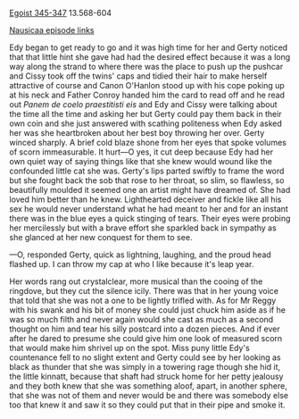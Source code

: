 [Egoist 345-347](https://archive.org/stream/ulysses00joyc_1?ref=ol#page/345/mode/1up)  13.568-604

[Nausicaa episode links](https://github.com/upup1904/ulysses_splits/blob/master/nausicaa/episode_links_nausicaa.md)


Edy began to get ready to go and it was high time for her and Gerty
noticed that that little hint she gave had had the desired effect
because it was a long way along the strand to where there was the place
to push up the pushcar and Cissy took off the twins' caps and tidied
their hair to make herself attractive of course and Canon O'Hanlon stood
up with his cope poking up at his neck and Father Conroy handed him the
card to read off and he read out *Panem de coelo praestitisti eis* and
Edy and Cissy were talking about the time all the time and asking her
but Gerty could pay them back in their own coin and she just answered
with scathing politeness when Edy asked her was she heartbroken about
her best boy throwing her over. Gerty winced sharply. A brief cold blaze
shone from her eyes that spoke volumes of scorn immeasurable. It hurt—O
yes, it cut deep because Edy had her own quiet way of saying things like
that she knew would wound like the confounded little cat she was.
Gerty's lips parted swiftly to frame the word but she fought back the
sob that rose to her throat, so slim, so flawless, so beautifully
moulded it seemed one an artist might have dreamed of. She had loved him
better than he knew. Lighthearted deceiver and fickle like all his sex
he would never understand what he had meant to her and for an instant
there was in the blue eyes a quick stinging of tears. Their eyes were
probing her mercilessly but with a brave effort she sparkled back in
sympathy as she glanced at her new conquest for them to see.

—O, responded Gerty, quick as lightning, laughing, and the proud head
flashed up. I can throw my cap at who I like because it's leap year.

Her words rang out crystalclear, more musical than the cooing of the
ringdove, but they cut the silence icily. There was that in her young
voice that told that she was not a one to be lightly trifled with. As
for Mr Reggy with his swank and his bit of money she could just chuck
him aside as if he was so much filth and never again would she cast as
much as a second thought on him and tear his silly postcard into a dozen
pieces. And if ever after he dared to presume she could give him one
look of measured scorn that would make him shrivel up on the spot. Miss
puny little Edy's countenance fell to no slight extent and Gerty could
see by her looking as black as thunder that she was simply in a towering
rage though she hid it, the little kinnatt, because that shaft had
struck home for her petty jealousy and they both knew that she was
something aloof, apart, in another sphere, that she was not of them and
never would be and there was somebody else too that knew it and saw it
so they could put that in their pipe and smoke it.

